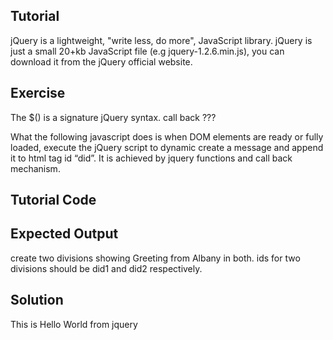 Tutorial
--------
jQuery is a lightweight, "write less, do more", JavaScript library.
jQuery is just a small 20+kb JavaScript file (e.g jquery-1.2.6.min.js), you can download it from the jQuery official website.

Exercise
--------
The $() is a signature jQuery syntax. 
call back ???

What the following javascript does is when DOM elements are ready or fully loaded, execute the jQuery script to dynamic create a message and append it to html tag id “did”. It is achieved by jquery functions and call back mechanism.


Tutorial Code
-------------
<html>
<head>
<title>jQuery Hello Albany</title>

<script type="text/javascript" src="jquery-1.2.6.min.js"></script>

</head>

<body>

<script type="text/javascript">

$(document).ready(function(){
 $("#did").html("Greeting from Albany");
});

</script>


<div id="did"> </div>

</body>
</html>

Expected Output
---------------
create two divisions showing Greeting from Albany in both.  ids for two divisions should be did1 and did2 respectively.

Solution
--------

<html>
<head>
<title>jQuery Hello Albany</title>

<script src="//ajax.googleapis.com/ajax/libs/jquery/2.1.1/jquery.min.js"></script>

</head>

<body>

<script type="text/javascript">

$(document).ready(function(){
 $("#did1").html("Greeting from Albany");
 $("#did2").html("Greeting from Albany");

});

</script>

This is Hello World from jquery

<div id="did1"> </div>
<div id="did2"> </div>

</body>
</html>

